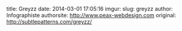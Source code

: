 title: Greyzz
date: 2014-03-01 17:05:16
imgur: 
slug: greyzz
author: Infographiste
authorsite: http://www.peax-webdesign.com
original: http://subtlepatterns.com/greyzz/

